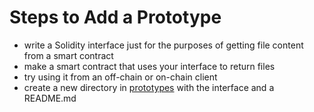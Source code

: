 
# Steps to Add a Prototype

- write a Solidity interface just for the purposes of getting file content from a smart contract
- make a smart contract that uses your interface to return files
- try using it from an off-chain or on-chain client
- create a new directory in [prototypes](./) with the interface and a README.md